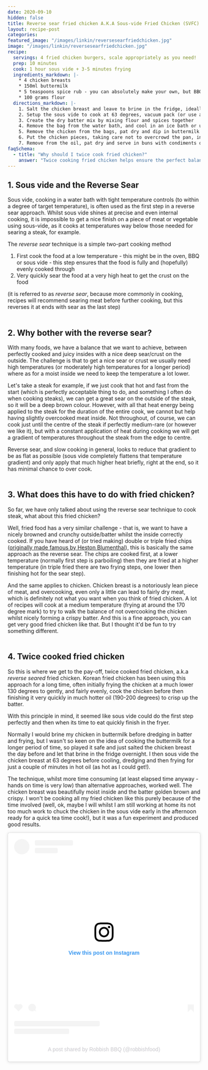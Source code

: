 ```yaml
---
date: 2020-09-10
hidden: false
title: Reverse sear fried chicken A.K.A Sous-vide Fried Chicken (SVFC)
layout: recipe-post
categories:
featured_image: "/images/linkin/reversesearfriedchicken.jpg"
image: "/images/linkin/reversesearfriedchicken.jpg"
recipe:
  servings: 4 fried chicken burgers, scale appropriately as you need!
  prep: 10 minutes
  cook: 1 hour sous vide + 3-5 minutes frying
  ingredients_markdown: |-
    * 4 chicken breasts
    * 150ml buttermilk
    * 5 teaspoons spice rub - you can absolutely make your own, but BBQ rubs are great for this.
    * 100 grams flour
  directions_markdown: |-
    1. Salt the chicken breast and leave to brine in the fridge, ideally overnight but no big deal if you don't have the time
    2. Setup the sous vide to cook at 63 degrees, vacuum pack (or use a ziploc bag with the submersion method) and cook the chicken breasts for one hour
    3. Create the dry batter mix by mixing flour and spices together
    4. Remove the bag from the water bath, and cool in an ice bath or under cold running water (still in the bags)
    5. Remove the chicken from the bags, pat dry and dip in buttermilk and then dredge in batter
    6. Put the chicken pieces, taking care not to overcrowd the pan, in the fryer at 190-200 degrees and cook for about three minutes (or until the batter looks golden and crispy)
    7. Remove from the oil, pat dry and serve in buns with condiments of your choosing!
faqSchema:
  - title: "Why should I twice cook fried chicken?"
    answer: "Twice cooking fried chicken helps ensure the perfect balance of soft, juicy chicken breast and tasty, crispy batter. The first cook at a lower temperature gently and evenly cooks the chicken and the second, quick cook at a much higher temperature crisps up the batter perfectly."
---
```


## 1. Sous vide and the Reverse Sear
Sous vide, cooking in a water bath with tight temperature controls (to within a degree of target temperature), is often used as the first step in a reverse sear approach. Whilst sous vide shines at precise and even internal cooking, it is impossible to get a nice finish on a piece of meat or vegetable using sous-vide, as it cooks at temperatures way below those needed for searing a steak, for example.

The _reverse sear_ technique is a simple two-part cooking method
1. First cook the food at a low temperature - this might be in the oven, BBQ or sous vide - this step ensures that the food is fully and (hopefully) evenly cooked through
2. Very quickly sear the food at a very high heat to get the crust on the food

(it is referred to as _reverse sear_, because more commonly in cooking, recipes will recommend searing meat before further cooking, but this reverses it at ends with sear as the last step)
<br>
<br>

## 2. Why bother with the reverse sear?
With many foods, we have a balance that we want to achieve, between perfectly cooked and juicy insides with a nice deep sear/crust on the outside. The challenge is that to get a nice sear or crust we usually need high temperatures (or moderately high temperatures for a longer period) where as for a moist inside we need to keep the temperature a lot lower.

Let's take a steak for example, if we just cook that hot and fast from the start (which is perfectly acceptable thing to do, and something I often do when cooking steaks), we can get a great sear on the outside of the steak, so it will be a deep brown colour. However, with all that heat energy being applied to the steak for the duration of the entire cook, we cannot but help having slightly overcooked meat inside. Not throughout, of course, we can cook just until the centre of the steak if perfectly medium-rare (or however we like it), but with a constant application of heat during cooking we will get a gradient of temperatures throughout the steak from the edge to centre.

Reverse sear, and slow cooking in general, looks to reduce that gradient to be as flat as possible (sous vide completely flattens that temperature gradient) and only apply that much higher heat briefly, right at the end, so it has minimal chance to over cook.
<br>
<br>

## 3. What does this have to do with fried chicken?
So far, we have only talked about using the reverse sear technique to cook steak, what about this fried chicken?

Well, fried food has a very similar challenge - that is, we want to have a nicely browned and crunchy outside/batter whilst the inside correctly cooked. If you have heard of (or tried making) double or triple fried chips (<a href="https://www.thefatduckgroup.com/hestons-triple-cooked-chips/" target="_blank">originally made famous by Heston Blumenthal</a>), this is basically the same approach as the reverse sear. The chips are cooked first, at a lower temperature (normally first step is parboiling) then they are fried at a higher temperature (in triple fried there are two frying steps, one lower then finishing hot for the sear step).

And the same applies to chicken. Chicken breast is a notoriously lean piece of meat, and overcooking, even only a little can lead to fairly dry meat, which is definitely not what you want when you think of fried chicken. A lot of recipes will cook at a medium temperature (frying at around the 170 degree mark) to try to walk the balance of not overcooking the chicken whilst nicely forming a crispy batter. And this is a fine approach, you can get very good fried chicken like that. But I thought it'd be fun to try something different.
<br>
<br>

## 4. Twice cooked fried chicken
So this is where we get to the pay-off, twice cooked fried chicken, a.k.a _reverse seared_ fried chicken. Korean fried chicken has been using this approach for a long time, often initially frying the chicken at a much lower 130 degrees to gently, and fairly evenly, cook the chicken before then finishing it very quickly in much hotter oil (190-200 degrees) to crisp up the batter.

With this principle in mind, it seemed like sous vide could do the first step perfectly and then when its time to eat quickly finish in the fryer.

Normally I would brine my chicken in buttermilk before dredging in batter and frying, but I wasn't so keen on the idea of cooking the buttermilk for a longer period of time, so played it safe and just salted the chicken breast the day before and let that brine in the fridge overnight. I then sous vide the chicken breast at 63 degrees before cooling, dredging and then frying for just a couple of minutes in hot oil (as hot as I could get!).

The technique, whilst more time consuming (at least elapsed time anyway - hands on time is very low) than alternative approaches, worked well. The chicken breast was beautifully moist inside and the batter golden brown and crispy. I won't be cooking all my fried chicken like this purely because of the time involved (well, ok, maybe I will whilst I am still working at home its not too much work to chuck the chicken in the sous vide early in the afternoon ready for a quick tea time cook!), but it was a fun experiment and produced good results.

<blockquote class="instagram-media" data-instgrm-permalink="https://www.instagram.com/p/CE9NOaSB90l/?utm_source=ig_embed&amp;utm_campaign=loading" data-instgrm-version="13" style=" background:#FFF; border:0; border-radius:3px; box-shadow:0 0 1px 0 rgba(0,0,0,0.5),0 1px 10px 0 rgba(0,0,0,0.15); margin: 1px; max-width:540px; min-width:326px; padding:0; width:99.375%; width:-webkit-calc(100% - 2px); width:calc(100% - 2px);"><div style="padding:16px;"> <a href="https://www.instagram.com/p/CE9NOaSB90l/?utm_source=ig_embed&amp;utm_campaign=loading" style=" background:#FFFFFF; line-height:0; padding:0 0; text-align:center; text-decoration:none; width:100%;" target="_blank"> <div style=" display: flex; flex-direction: row; align-items: center;"> <div style="background-color: #F4F4F4; border-radius: 50%; flex-grow: 0; height: 40px; margin-right: 14px; width: 40px;"></div> <div style="display: flex; flex-direction: column; flex-grow: 1; justify-content: center;"> <div style=" background-color: #F4F4F4; border-radius: 4px; flex-grow: 0; height: 14px; margin-bottom: 6px; width: 100px;"></div> <div style=" background-color: #F4F4F4; border-radius: 4px; flex-grow: 0; height: 14px; width: 60px;"></div></div></div><div style="padding: 19% 0;"></div> <div style="display:block; height:50px; margin:0 auto 12px; width:50px;"><svg width="50px" height="50px" viewBox="0 0 60 60" version="1.1" xmlns="https://www.w3.org/2000/svg" xmlns:xlink="https://www.w3.org/1999/xlink"><g stroke="none" stroke-width="1" fill="none" fill-rule="evenodd"><g transform="translate(-511.000000, -20.000000)" fill="#000000"><g><path d="M556.869,30.41 C554.814,30.41 553.148,32.076 553.148,34.131 C553.148,36.186 554.814,37.852 556.869,37.852 C558.924,37.852 560.59,36.186 560.59,34.131 C560.59,32.076 558.924,30.41 556.869,30.41 M541,60.657 C535.114,60.657 530.342,55.887 530.342,50 C530.342,44.114 535.114,39.342 541,39.342 C546.887,39.342 551.658,44.114 551.658,50 C551.658,55.887 546.887,60.657 541,60.657 M541,33.886 C532.1,33.886 524.886,41.1 524.886,50 C524.886,58.899 532.1,66.113 541,66.113 C549.9,66.113 557.115,58.899 557.115,50 C557.115,41.1 549.9,33.886 541,33.886 M565.378,62.101 C565.244,65.022 564.756,66.606 564.346,67.663 C563.803,69.06 563.154,70.057 562.106,71.106 C561.058,72.155 560.06,72.803 558.662,73.347 C557.607,73.757 556.021,74.244 553.102,74.378 C549.944,74.521 548.997,74.552 541,74.552 C533.003,74.552 532.056,74.521 528.898,74.378 C525.979,74.244 524.393,73.757 523.338,73.347 C521.94,72.803 520.942,72.155 519.894,71.106 C518.846,70.057 518.197,69.06 517.654,67.663 C517.244,66.606 516.755,65.022 516.623,62.101 C516.479,58.943 516.448,57.996 516.448,50 C516.448,42.003 516.479,41.056 516.623,37.899 C516.755,34.978 517.244,33.391 517.654,32.338 C518.197,30.938 518.846,29.942 519.894,28.894 C520.942,27.846 521.94,27.196 523.338,26.654 C524.393,26.244 525.979,25.756 528.898,25.623 C532.057,25.479 533.004,25.448 541,25.448 C548.997,25.448 549.943,25.479 553.102,25.623 C556.021,25.756 557.607,26.244 558.662,26.654 C560.06,27.196 561.058,27.846 562.106,28.894 C563.154,29.942 563.803,30.938 564.346,32.338 C564.756,33.391 565.244,34.978 565.378,37.899 C565.522,41.056 565.552,42.003 565.552,50 C565.552,57.996 565.522,58.943 565.378,62.101 M570.82,37.631 C570.674,34.438 570.167,32.258 569.425,30.349 C568.659,28.377 567.633,26.702 565.965,25.035 C564.297,23.368 562.623,22.342 560.652,21.575 C558.743,20.834 556.562,20.326 553.369,20.18 C550.169,20.033 549.148,20 541,20 C532.853,20 531.831,20.033 528.631,20.18 C525.438,20.326 523.257,20.834 521.349,21.575 C519.376,22.342 517.703,23.368 516.035,25.035 C514.368,26.702 513.342,28.377 512.574,30.349 C511.834,32.258 511.326,34.438 511.181,37.631 C511.035,40.831 511,41.851 511,50 C511,58.147 511.035,59.17 511.181,62.369 C511.326,65.562 511.834,67.743 512.574,69.651 C513.342,71.625 514.368,73.296 516.035,74.965 C517.703,76.634 519.376,77.658 521.349,78.425 C523.257,79.167 525.438,79.673 528.631,79.82 C531.831,79.965 532.853,80.001 541,80.001 C549.148,80.001 550.169,79.965 553.369,79.82 C556.562,79.673 558.743,79.167 560.652,78.425 C562.623,77.658 564.297,76.634 565.965,74.965 C567.633,73.296 568.659,71.625 569.425,69.651 C570.167,67.743 570.674,65.562 570.82,62.369 C570.966,59.17 571,58.147 571,50 C571,41.851 570.966,40.831 570.82,37.631"></path></g></g></g></svg></div><div style="padding-top: 8px;"> <div style=" color:#3897f0; font-family:Arial,sans-serif; font-size:14px; font-style:normal; font-weight:550; line-height:18px;"> View this post on Instagram</div></div><div style="padding: 12.5% 0;"></div> <div style="display: flex; flex-direction: row; margin-bottom: 14px; align-items: center;"><div> <div style="background-color: #F4F4F4; border-radius: 50%; height: 12.5px; width: 12.5px; transform: translateX(0px) translateY(7px);"></div> <div style="background-color: #F4F4F4; height: 12.5px; transform: rotate(-45deg) translateX(3px) translateY(1px); width: 12.5px; flex-grow: 0; margin-right: 14px; margin-left: 2px;"></div> <div style="background-color: #F4F4F4; border-radius: 50%; height: 12.5px; width: 12.5px; transform: translateX(9px) translateY(-18px);"></div></div><div style="margin-left: 8px;"> <div style=" background-color: #F4F4F4; border-radius: 50%; flex-grow: 0; height: 20px; width: 20px;"></div> <div style=" width: 0; height: 0; border-top: 2px solid transparent; border-left: 6px solid #f4f4f4; border-bottom: 2px solid transparent; transform: translateX(16px) translateY(-4px) rotate(30deg)"></div></div><div style="margin-left: auto;"> <div style=" width: 0px; border-top: 8px solid #F4F4F4; border-right: 8px solid transparent; transform: translateY(16px);"></div> <div style=" background-color: #F4F4F4; flex-grow: 0; height: 12px; width: 16px; transform: translateY(-4px);"></div> <div style=" width: 0; height: 0; border-top: 8px solid #F4F4F4; border-left: 8px solid transparent; transform: translateY(-4px) translateX(8px);"></div></div></div> <div style="display: flex; flex-direction: column; flex-grow: 1; justify-content: center; margin-bottom: 24px;"> <div style=" background-color: #F4F4F4; border-radius: 4px; flex-grow: 0; height: 14px; margin-bottom: 6px; width: 224px;"></div> <div style=" background-color: #F4F4F4; border-radius: 4px; flex-grow: 0; height: 14px; width: 144px;"></div></div></a><p style=" color:#c9c8cd; font-family:Arial,sans-serif; font-size:14px; line-height:17px; margin-bottom:0; margin-top:8px; overflow:hidden; padding:8px 0 7px; text-align:center; text-overflow:ellipsis; white-space:nowrap;"><a href="https://www.instagram.com/p/CE9NOaSB90l/?utm_source=ig_embed&amp;utm_campaign=loading" style=" color:#c9c8cd; font-family:Arial,sans-serif; font-size:14px; font-style:normal; font-weight:normal; line-height:17px; text-decoration:none;" target="_blank">A post shared by Robbish BBQ (@robbishfood)</a></p></div></blockquote> <script async src="//www.instagram.com/embed.js"></script>
